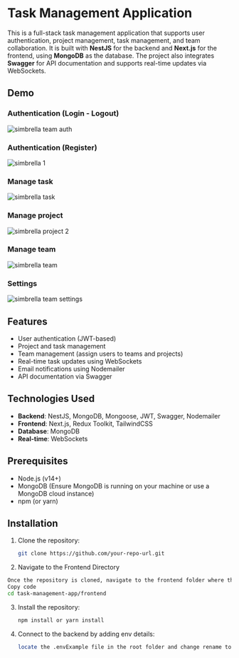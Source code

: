 # Task Management Application

This is a full-stack task management application that supports user authentication, project management, task management, and team collaboration. It is built with **NestJS** for the backend and **Next.js** for the frontend, using **MongoDB** as the database. The project also integrates **Swagger** for API documentation and supports real-time updates via WebSockets.

## Demo
### Authentication (Login - Logout)
![simbrella team auth](https://github.com/user-attachments/assets/37cd717e-fd32-497c-bce2-accf79c8731a)

### Authentication (Register)
![simbrella 1](https://github.com/user-attachments/assets/bdca9917-ab21-4dfe-a542-21b32a69295c)



### Manage task
![simbrella task](https://github.com/user-attachments/assets/eac69db7-36b8-4b3d-ad52-4b61e9702c99)

### Manage project
![simbrella project 2](https://github.com/user-attachments/assets/47f879b6-57ec-44fd-b0f3-5ff856ba013d)

### Manage team
![simbrella team](https://github.com/user-attachments/assets/381ed10e-a371-41c0-87c5-b6f12c6bdd58)

### Settings
![simbrella team settings](https://github.com/user-attachments/assets/30ee2a57-2d89-4da9-880a-f5e450ba6215)




## Features

- User authentication (JWT-based)
- Project and task management
- Team management (assign users to teams and projects)
- Real-time task updates using WebSockets
- Email notifications using Nodemailer
- API documentation via Swagger

## Technologies Used

- **Backend**: NestJS, MongoDB, Mongoose, JWT, Swagger, Nodemailer
- **Frontend**: Next.js, Redux Toolkit, TailwindCSS
- **Database**: MongoDB
- **Real-time**: WebSockets

## Prerequisites

- Node.js (v14+)
- MongoDB (Ensure MongoDB is running on your machine or use a MongoDB cloud instance)
- npm (or yarn)

## Installation

1. Clone the repository:

   ```bash
   git clone https://github.com/your-repo-url.git

2.  Navigate to the Frontend Directory

   ```bash
   Once the repository is cloned, navigate to the frontend folder where the Next.js application is located:
   Copy code
   cd task-management-app/frontend
 ```


3. Install the repository:

   ```bash
   npm install or yarn install
   ```

4. Connect to the backend by adding env details:

   ```bash
   locate the .envExample file in the root folder and change rename to .env

